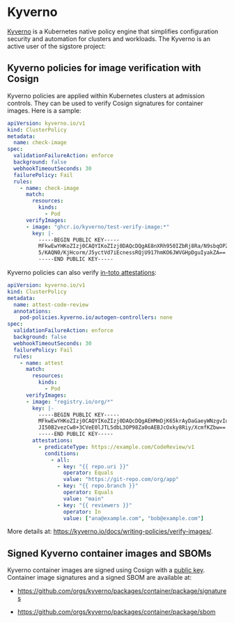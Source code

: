 # Kyverno

[Kyverno](https://kyverno.io/) is a Kubernetes native policy engine that simplifies configuration security and automation for clusters and workloads. The Kyverno is an active user of the sigstore project:

## Kyverno policies for image verification with Cosign

Kyverno policies are applied within Kubernetes clusters at admission controls. They can be used to verify Cosign signatures for container images. Here is a sample:

```yaml
apiVersion: kyverno.io/v1
kind: ClusterPolicy
metadata:
  name: check-image
spec:
  validationFailureAction: enforce
  background: false
  webhookTimeoutSeconds: 30
  failurePolicy: Fail
  rules:
    - name: check-image
      match:
        resources:
          kinds:
            - Pod
      verifyImages:
      - image: "ghcr.io/kyverno/test-verify-image:*"
        key: |-
          -----BEGIN PUBLIC KEY-----
          MFkwEwYHKoZIzj0CAQYIKoZIzj0DAQcDQgAE8nXRh950IZbRj8Ra/N9sbqOPZrfM
          5/KAQN0/KjHcorm/J5yctVd7iEcnessRQjU917hmKO6JWVGHpDguIyakZA==
          -----END PUBLIC KEY-----          
```

Kyverno policies can also verify [in-toto attestations](https://github.com/in-toto/attestation):

```yaml
apiVersion: kyverno.io/v1
kind: ClusterPolicy
metadata:
  name: attest-code-review
  annotations:
    pod-policies.kyverno.io/autogen-controllers: none
spec:
  validationFailureAction: enforce
  background: false
  webhookTimeoutSeconds: 30
  failurePolicy: Fail
  rules:
    - name: attest
      match:
        resources:
          kinds:
            - Pod
      verifyImages:
      - image: "registry.io/org/*"
        key: |-
          -----BEGIN PUBLIC KEY-----
          MFkwEwYHKoZIzj0CAQYIKoZIzj0DAQcDQgAEHMmDjK65krAyDaGaeyWNzgvIu155
          JI50B2vezCw8+3CVeE0lJTL5dbL3OP98Za0oAEBJcOxky8Riy/XcmfKZbw==
          -----END PUBLIC KEY-----          
        attestations:
          - predicateType: https://example.com/CodeReview/v1
            conditions:
              - all:
                - key: "{{ repo.uri }}"
                  operator: Equals
                  value: "https://git-repo.com/org/app"            
                - key: "{{ repo.branch }}"
                  operator: Equals
                  value: "main"
                - key: "{{ reviewers }}"
                  operator: In
                  value: ["ana@example.com", "bob@example.com"]

```

More details at: https://kyverno.io/docs/writing-policies/verify-images/.

## Signed Kyverno container images and SBOMs

Kyverno container images are signed using Cosign with a [public key](https://github.com/kyverno/kyverno/blob/main/cosign.pub). Container image signatures and a signed SBOM are available at:

  * https://github.com/orgs/kyverno/packages/container/package/signatures

  * https://github.com/orgs/kyverno/packages/container/package/sbom

